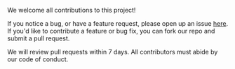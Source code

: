 We welcome all contributions to this project! 


If you notice a bug, or have a feature request, please open up an issue [here](https://github.com/UBC-MDS/DSCI_522_G410/issues).  
If you'd like to contribute a feature or bug fix, you can fork our repo and submit a pull request.  
  
We will review pull requests within 7 days. All contributors must abide by our code of conduct.  
